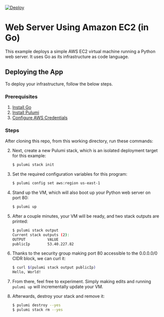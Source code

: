 [![Deploy](https://get.pulumi.com/new/button.svg)](https://app.pulumi.com/new)

# Web Server Using Amazon EC2 (in Go)

This example deploys a simple AWS EC2 virtual machine running a Python web server. It uses Go as its infrastructure as
code language.

## Deploying the App

To deploy your infrastructure, follow the below steps.

### Prerequisites

1. [Install Go](https://golang.org/doc/install)
2. [Install Pulumi](https://www.pulumi.com/docs/get-started/install/)
3. [Configure AWS Credentials](https://www.pulumi.com/docs/intro/cloud-providers/aws/setup/)

### Steps

After cloning this repo, from this working directory, run these commands:

2. Next, create a new Pulumi stack, which is an isolated deployment target for this example:

    ```bash
    $ pulumi stack init
    ```

3. Set the required configuration variables for this program:

    ```bash
    $ pulumi config set aws:region us-east-1
    ```

4. Stand up the VM, which will also boot up your Python web server on port 80:

    ```bash
    $ pulumi up
    ```

5. After a couple minutes, your VM will be ready, and two stack outputs are printed:

    ```bash
    $ pulumi stack output
    Current stack outputs (2):
    OUTPUT          VALUE
    publicIp        53.40.227.82
    ```

6. Thanks to the security group making port 80 accessible to the 0.0.0.0/0 CIDR block, we can curl it:

    ```bash
    $ curl $(pulumi stack output publicIp)
    Hello, World!
    ```

7. From there, feel free to experiment. Simply making edits and running `pulumi up` will incrementally update your VM.

8. Afterwards, destroy your stack and remove it:

    ```bash
    $ pulumi destroy --yes
    $ pulumi stack rm --yes
    ```
